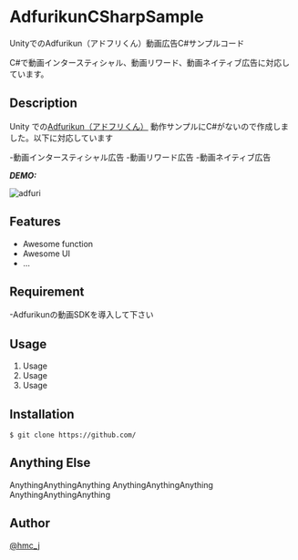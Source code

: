 # AdfurikunCSharpSample

UnityでのAdfurikun（アドフリくん）動画広告C#サンプルコード

C#で動画インタースティシャル、動画リワード、動画ネイティブ広告に対応しています。

## Description

Unity での[Adfurikun（アドフリくん）](https://adfurikun.jp/adfurikun/)
動作サンプルにC#がないので作成しました。以下に対応しています

-動画インタースティシャル広告
-動画リワード広告
-動画ネイティブ広告


***DEMO:***

![adfuri](https://user-images.githubusercontent.com/7788005/31538021-2cc88f02-b03f-11e7-946b-2e263d5545fe.gif)

## Features

- Awesome function
- Awesome UI
- ...


## Requirement

-Adfurikunの動画SDKを導入して下さい

## Usage

1. Usage
2. Usage
3. Usage

## Installation

    $ git clone https://github.com/

## Anything Else

AnythingAnythingAnything
AnythingAnythingAnything
AnythingAnythingAnything

## Author

[@hmc_j](https://twitter.com/hmc_j)



